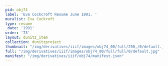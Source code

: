 ```yaml
---
pid: obj74
label: 'Eva Cockcroft Resume June 1991. '
muralist: Eva Cockroft
type: resume
_date: '1991'
order: '73'
layout: dunitz_item
collection: dunitzproject
thumbnail: "/img/derivatives/iiif/images/obj74_00/full/250,/0/default.jpg"
full: "/img/derivatives/iiif/images/obj74_00/full/full/0/default.jpg"
manifest: "/img/derivatives/iiif/obj74/manifest.json"
---
```

